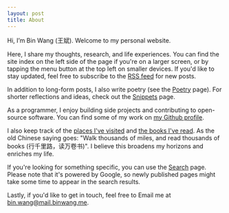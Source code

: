 ```yaml
---
layout: post
title: About
---
```


Hi, I’m Bin Wang (王斌). Welcome to my personal website.

Here, I share my thoughts, research, and life experiences. You can find the site index on the left side of the page if you're on a larger screen, or by tapping the menu button at the top left on smaller devices. If you'd like to stay updated, feel free to subscribe to the [RSS feed](/feed.xml) for new posts.

In addition to long-form posts, I also write poetry (see the [Poetry](/poetry) page). For shorter reflections and ideas, check out the [Snippets](/snippets) page.

As a programmer, I enjoy building side projects and contributing to open-source software. You can find some of my work on [my Github profile](https://github.com/wb14123).

I also keep track of the [places I've visited](/travel.html) and [the books I've read](/read.html). As the old Chinese saying goes: "Walk thousands of miles, and read thousands of books (行千里路，读万卷书)". I believe this broadens my horizons and enriches my life.

If you're looking for something specific, you can use the [Search](/search.html) page. Please note that it's powered by Google, so newly published pages might take some time to appear in the search results.

Lastly, if you'd like to get in touch, feel free to Email me at [bin.wang@mail.binwang.me](mailto:bin.wang@mail.binwang.me).

